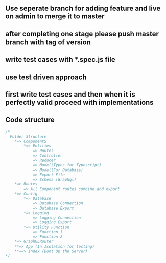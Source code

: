 ## Use seperate branch for adding feature and live on admin to merge it to master
## after completing one stage please push master branch with tag of version
## write test cases with *.spec.js file
## use test driven approach
## first write test cases and then when it is perfectly valid proceed with implementations

## Code structure
```js
/*
  Folder Structure
  	*=> ComponentS
  		*=> Entities
  			=> Routes
  			=> Controller
  			=> Reducer
  			=> Model(Types for Typescript)
  			=> Model(For Database)
  			=> Export File
  			=> Schema (Graphql)
  	*=> Routes
  		=> All Component routes combine and export
  	*=> Config
  		*=> Database
  			=> Database Connection
  			=> Database Export
  		*=> Logging
  			=> Logging Connection
  			=> Logging Export
  		*=> Utility Function
  			=> Function 1
  			=> Function 2
  	*=> GraphQLRouter		
  	**=> App (In Isolation for testing)
  	**==> Index (Boot Up the Server)
*/    
```
